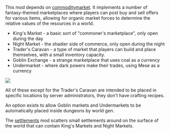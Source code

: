 This mod depends on [commoditymarket](https://github.com/FaceDeer/commoditymarket). It implements a number of fantasy-themed marketplaces where players can post buy and sell offers for various items, allowing for organic market forces to determine the relative values of the resources in a world.

* King's Market - a basic sort of "commoner's marketplace", only open during the day
* Night Market - the shadier side of commerce, only open during the night
* Trader's Caravan - a type of market that players can build and place themselves, with a small inventory capacity.
* Goblin Exchange - a strange marketplace that uses coal as a currency
* Undermarket - where dark powers make their trades, using Mese as a currency

![](screenshot.jpg)

All of these except for the Trader's Caravan are intended to be placed in specific locations by server administrators, they don't have crafting recipes.

An option exists to allow Goblin markets and Undermarkets to be automatically placed inside dungeons by world gen.

The [settlements](https://github.com/FaceDeer/settlements) mod scatters small settlements around on the surface of the world that can contain King's Markets and Night Markets.
